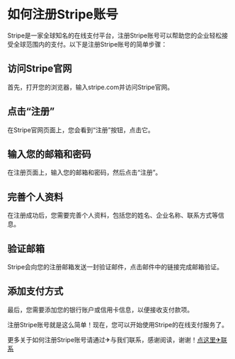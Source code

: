 # 如何注册Stripe账号

Stripe是一家全球知名的在线支付平台，注册Stripe账号可以帮助您的企业轻松接受全球范围内的支付。以下是注册Stripe账号的简单步骤：

## 访问Stripe官网

首先，打开您的浏览器，输入stripe.com并访问Stripe官网。

## 点击“注册”

在Stripe官网页面上，您会看到“注册”按钮，点击它。

## 输入您的邮箱和密码

在注册页面上，输入您的邮箱和密码，然后点击“注册”。

## 完善个人资料

在注册成功后，您需要完善个人资料，包括您的姓名、企业名称、联系方式等信息。

## 验证邮箱

Stripe会向您的注册邮箱发送一封验证邮件，点击邮件中的链接完成邮箱验证。

## 添加支付方式

最后，您需要添加您的银行账户或信用卡信息，以便接收支付款项。

注册Stripe账号就是这么简单！现在，您可以开始使用Stripe的在线支付服务了。

更多关于如何注册Stripe账号请通过✈与我们联系，感谢阅读，谢谢！[点这里✈联系](https://gg.k02.cc)